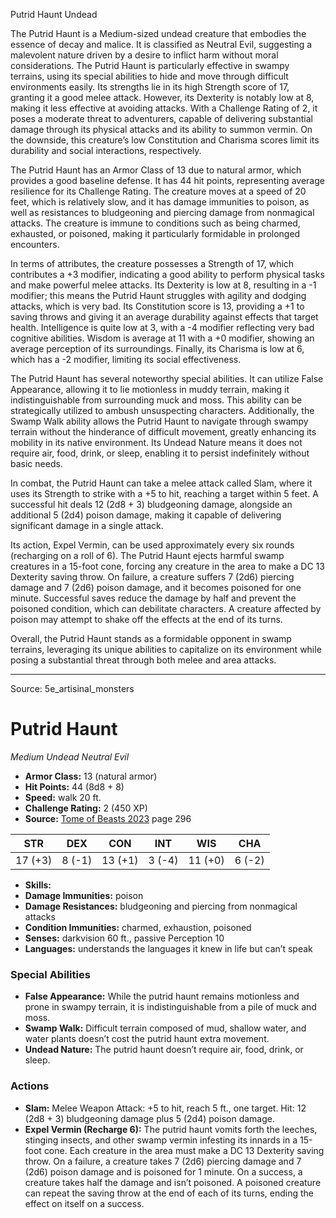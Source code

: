 <MonsterName/>Putrid Haunt</MonsterName>
<CreatureType/>Undead</CreatureType>

<summary>The Putrid Haunt is a Medium-sized undead creature that embodies the essence of decay and malice. It is classified as Neutral Evil, suggesting a malevolent nature driven by a desire to inflict harm without moral considerations. The Putrid Haunt is particularly effective in swampy terrains, using its special abilities to hide and move through difficult environments easily. Its strengths lie in its high Strength score of 17, granting it a good melee attack. However, its Dexterity is notably low at 8, making it less effective at avoiding attacks. With a Challenge Rating of 2, it poses a moderate threat to adventurers, capable of delivering substantial damage through its physical attacks and its ability to summon vermin. On the downside, this creature’s low Constitution and Charisma scores limit its durability and social interactions, respectively.</summary>

<detail>

The Putrid Haunt has an Armor Class of 13 due to natural armor, which provides a good baseline defense. It has 44 hit points, representing average resilience for its Challenge Rating. The creature moves at a speed of 20 feet, which is relatively slow, and it has damage immunities to poison, as well as resistances to bludgeoning and piercing damage from nonmagical attacks. The creature is immune to conditions such as being charmed, exhausted, or poisoned, making it particularly formidable in prolonged encounters.

In terms of attributes, the creature possesses a Strength of 17, which contributes a +3 modifier, indicating a good ability to perform physical tasks and make powerful melee attacks. Its Dexterity is low at 8, resulting in a -1 modifier; this means the Putrid Haunt struggles with agility and dodging attacks, which is very bad. Its Constitution score is 13, providing a +1 to saving throws and giving it an average durability against effects that target health. Intelligence is quite low at 3, with a -4 modifier reflecting very bad cognitive abilities. Wisdom is average at 11 with a +0 modifier, showing an average perception of its surroundings. Finally, its Charisma is low at 6, which has a -2 modifier, limiting its social effectiveness.

The Putrid Haunt has several noteworthy special abilities. It can utilize False Appearance, allowing it to lie motionless in muddy terrain, making it indistinguishable from surrounding muck and moss. This ability can be strategically utilized to ambush unsuspecting characters. Additionally, the Swamp Walk ability allows the Putrid Haunt to navigate through swampy terrain without the hinderance of difficult movement, greatly enhancing its mobility in its native environment. Its Undead Nature means it does not require air, food, drink, or sleep, enabling it to persist indefinitely without basic needs.

In combat, the Putrid Haunt can take a melee attack called Slam, where it uses its Strength to strike with a +5 to hit, reaching a target within 5 feet. A successful hit deals 12 (2d8 + 3) bludgeoning damage, alongside an additional 5 (2d4) poison damage, making it capable of delivering significant damage in a single attack.

Its action, Expel Vermin, can be used approximately every six rounds (recharging on a roll of 6). The Putrid Haunt ejects harmful swamp creatures in a 15-foot cone, forcing any creature in the area to make a DC 13 Dexterity saving throw. On failure, a creature suffers 7 (2d6) piercing damage and 7 (2d6) poison damage, and it becomes poisoned for one minute. Successful saves reduce the damage by half and prevent the poisoned condition, which can debilitate characters. A creature affected by poison may attempt to shake off the effects at the end of its turns. 

Overall, the Putrid Haunt stands as a formidable opponent in swamp terrains, leveraging its unique abilities to capitalize on its environment while posing a substantial threat through both melee and area attacks.</detail>



---

Source: 5e_artisinal_monsters

# Putrid Haunt

*Medium* *Undead* *Neutral Evil*

- **Armor Class:** 13 (natural armor)
- **Hit Points:** 44 (8d8 + 8)
- **Speed:** walk 20 ft.
- **Challenge Rating:** 2 (450 XP)
- **Source:** [Tome of Beasts 2023](https://koboldpress.com/kpstore/product/tome-of-beasts-1-2023-edition/) page 296

| STR | DEX | CON | INT | WIS | CHA |
| --- | --- | --- | --- | --- | --- |
| 17 (+3) | 8 (-1) | 13 (+1) | 3 (-4) | 11 (+0) | 6 (-2) |

- **Skills:** 
- **Damage Immunities:** poison
- **Damage Resistances:** bludgeoning and piercing from nonmagical attacks
- **Condition Immunities:** charmed, exhaustion, poisoned
- **Senses:** darkvision 60 ft., passive Perception 10
- **Languages:** understands the languages it knew in life but can’t speak

### Special Abilities

- **False Appearance:** While the putrid haunt remains motionless and prone in swampy terrain, it is indistinguishable from a pile of muck and moss.
- **Swamp Walk:** Difficult terrain composed of mud, shallow water, and water plants doesn’t cost the putrid haunt extra movement.
- **Undead Nature:** The putrid haunt doesn’t require air, food, drink, or sleep.

### Actions

- **Slam:** Melee Weapon Attack: +5 to hit, reach 5 ft., one target. Hit: 12 (2d8 + 3) bludgeoning damage plus 5 (2d4) poison damage.
- **Expel Vermin (Recharge 6):** The putrid haunt vomits forth the leeches, stinging insects, and other swamp vermin infesting its innards in a 15-foot cone. Each creature in the area must make a DC 13 Dexterity saving throw. On a failure, a creature takes 7 (2d6) piercing damage and 7 (2d6) poison damage and is poisoned for 1 minute. On a success, a creature takes half the damage and isn’t poisoned. A poisoned creature can repeat the saving throw at the end of each of its turns, ending the effect on itself on a success.


